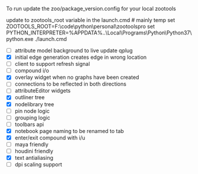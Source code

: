 To run 
update the zoo/package_version.config for your local zootools

update to zootools_root variable in the launch.cmd # mainly temp 
set ZOOTOOLS_ROOT=F:\code\python\personal\zootoolspro
set PYTHON_INTERPRETER=%APPDATA%\..\Local\Programs\Python\Python37\python.exe
./launch.cmd


 - [ ] attribute model background to live update qplug
 - [X] initial edge generation creates edge in wrong location
 - [ ] client to support refresh signal
 - [ ] compound i/o
 - [X] overlay widget when no graphs have been created
 - [ ] connections to be reflected in both directions
 - [ ] attributeEditor widgets 
 - [X] outliner tree
 - [X] nodelibrary tree
 - [ ] pin node logic
 - [ ] grouping logic
 - [ ] toolbars api
 - [X] notebook page naming to be renamed to tab
 - [X] enter/exit compound with i/u
 - [ ] maya friendly
 - [ ] houdini friendly
 - [X] text antialiasing
 - [ ] dpi scaling support